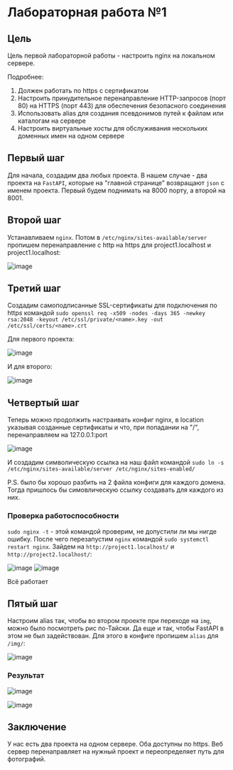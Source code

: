 # Лабораторная работа №1

## Цель
Цель первой лабораторной работы - настроить nginx на локальном сервере.

Подробнее:
1. Должен работать по https c сертификатом
2. Настроить принудительное перенаправление HTTP-запросов (порт 80) на HTTPS (порт 443) для обеспечения безопасного соединения
3. Использовать alias для создания псевдонимов путей к файлам или каталогам на сервере
4. Настроить виртуальные хосты для обслуживания нескольких доменных имен на одном сервере

## Первый шаг
Для начала, создадим два любых проекта. В нашем случае - два проекта на `FastAPI`, которые на "главной странице" возвращают `json` с именем проекта. Первый будем поднимать на 8000 порту, а второй на 8001.

## Второй шаг
Устанавливаем `nginx`. Потом в `/etc/nginx/sites-available/server` пропишем перенаправление с http на https для project1.localhost и project1.localhost:

![image](https://github.com/user-attachments/assets/bf5a2bf5-790b-4f4d-aa80-5df24cb81492)

## Третий шаг
Создадим самоподписанные SSL-сертификаты для подключения по http*s* командой `sudo openssl req -x509 -nodes -days 365 -newkey rsa:2048 -keyout /etc/ssl/private/<name>.key -out /etc/ssl/certs/<name>.crt` 

Для первого проекта:

![image](https://github.com/user-attachments/assets/9586416e-c3fa-4e33-8375-8643b1421f4e)

И для второго:

![image](https://github.com/user-attachments/assets/89f05295-6e9c-4607-b063-395c9165cd96)

## Четвертый шаг

Теперь можно продолжить настраивать конфиг nginx, в location указывая созданные сертификаты и что, при попадании на "/", перенаправляем на 127.0.0.1:port

![image](https://github.com/user-attachments/assets/3abe9a3c-2ea7-44f7-b341-282794b5de79)

И создадим символическую ссылка на наш файл командой `sudo ln -s /etc/nginx/sites-available/server /etc/nginx/sites-enabled/`

P.S. было бы хорошо разбить на 2 файла конфиги для каждого домена. Тогда пришлось бы симовлическую ссылку создавать для каждого из них.

### Проверка работоспособности
`sudo nginx -t` - этой командой проверим, не допустили ли мы нигде ошибку. После чего перезапустим `nginx` командой `sudo systemctl restart nginx`. Зайдем на `http://project1.localhost/` и `http://project2.localhost/`:

![image](https://github.com/user-attachments/assets/9d9756bc-78ea-4cc9-9709-20522671f66b) ![image](https://github.com/user-attachments/assets/cd114376-b7b2-44f6-8727-0fab5003b39b)

Всё работает

## Пятый шаг
Настроим alias так, чтобы во втором проекте при переходе на `img`, можно было посмотреть рис по-Тайски. Да еще и так, чтобы FastAPI в этом не был задействован. Для этого в конфиге пропишем `alias` для `/img/`:

![image](https://github.com/user-attachments/assets/d6b808df-33da-4b16-a485-6fa1c277fd20)

### Результат
![image](https://github.com/user-attachments/assets/f7ea126e-49ec-4966-bd7a-4ffc072cfe2b)

![image](https://github.com/user-attachments/assets/6e18b2d1-75ac-4c62-a41c-f137a40fe9b3)

## Заключение
У нас есть два проекта на одном сервере. Оба доступны по https. Веб сервер перенаправляет на нужный проект и переопределяет путь для фотографий.
